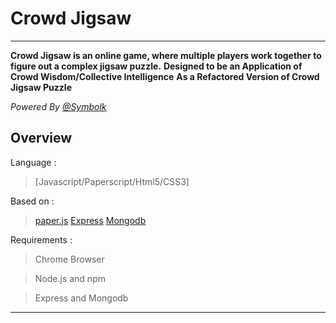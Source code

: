 # Crowd Jigsaw

---

**Crowd Jigsaw is an online game, where multiple players work together to figure out a complex jigsaw puzzle.**
**Designed to be an Application of Crowd Wisdom/Collective Intelligence**
**As a Refactored Version of Crowd Jigsaw Puzzle**

_Powered By [@Symbolk](http://www.symbolk.com)_

## Overview

Language : 

> [Javascript/Paperscript/Html5/CSS3]

Based on :

> [paper.js](http://www.paperjs.org/ "Paper.js offical site") 
> [Express](http://www.expressjs.com.cn/ "Express offical site") 
> [Mongodb](https://www.mongodb.com/ "Mongodb offical site")

Requirements :

> Chrome Browser

> Node.js and npm

> Express and Mongodb
 
---
